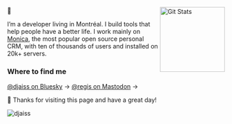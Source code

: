 <a href="https://github.com/djaiss"><img alt="Git Stats" src="https://github-readme-stats.vercel.app/api?username=djaiss&show_icons=true" align="right" height="150" /></a>

🖖

I’m a developer living in Montréal. I build tools that help people have a better life. I work mainly on [Monica](https://github.com/monicahq/monica), the most popular open source personal CRM, with ten of thousands of users and installed on 20k+ servers.

### Where to find me

[@djaiss on Bluesky](https://bsky.app/profile/djaiss.bsky.social) →
[@regis on Mastodon](https://phpc.social/@regis) →

👏 Thanks for visiting this page and have a great day!

<p><img align="center" src="https://github-readme-streak-stats.herokuapp.com/?user=djaiss&" alt="djaiss" /></p>
